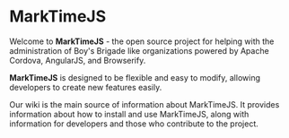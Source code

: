 # MarkTimeJS

Welcome to **MarkTimeJS** - the open source project for helping with the administration of Boy's Brigade like organizations powered by Apache Cordova, AngularJS, and Browserify.

**MarkTimeJS** is designed to be flexible and easy to modify, allowing developers to create new features easily.

Our wiki is the main source of information about MarkTimeJS. It provides information about how to install and use MarkTimeJS, along with information for developers and those who contribute to the project.